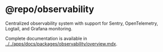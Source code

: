 # @repo/observability

Centralized observability system with support for Sentry, OpenTelemetry,
Logtail, and Grafana monitoring.

Complete documentation is available in
[../../apps/docs/packages/observability/overview.mdx](../../apps/docs/packages/observability/overview.mdx).
